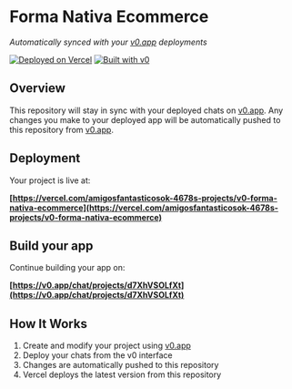 # Forma Nativa Ecommerce

*Automatically synced with your [v0.app](https://v0.app) deployments*

[![Deployed on Vercel](https://img.shields.io/badge/Deployed%20on-Vercel-black?style=for-the-badge&logo=vercel)](https://vercel.com/amigosfantasticosok-4678s-projects/v0-forma-nativa-ecommerce)
[![Built with v0](https://img.shields.io/badge/Built%20with-v0.app-black?style=for-the-badge)](https://v0.app/chat/projects/d7XhVSOLfXt)

## Overview

This repository will stay in sync with your deployed chats on [v0.app](https://v0.app).
Any changes you make to your deployed app will be automatically pushed to this repository from [v0.app](https://v0.app).

## Deployment

Your project is live at:

**[https://vercel.com/amigosfantasticosok-4678s-projects/v0-forma-nativa-ecommerce](https://vercel.com/amigosfantasticosok-4678s-projects/v0-forma-nativa-ecommerce)**

## Build your app

Continue building your app on:

**[https://v0.app/chat/projects/d7XhVSOLfXt](https://v0.app/chat/projects/d7XhVSOLfXt)**

## How It Works

1. Create and modify your project using [v0.app](https://v0.app)
2. Deploy your chats from the v0 interface
3. Changes are automatically pushed to this repository
4. Vercel deploys the latest version from this repository
